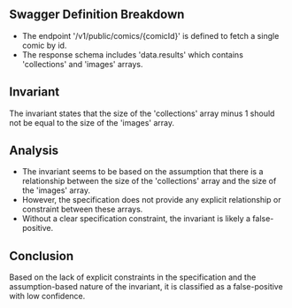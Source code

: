 ## Swagger Definition Breakdown
- The endpoint '/v1/public/comics/{comicId}' is defined to fetch a single comic by id.
- The response schema includes 'data.results' which contains 'collections' and 'images' arrays.

## Invariant
The invariant states that the size of the 'collections' array minus 1 should not be equal to the size of the 'images' array.

## Analysis
- The invariant seems to be based on the assumption that there is a relationship between the size of the 'collections' array and the size of the 'images' array.
- However, the specification does not provide any explicit relationship or constraint between these arrays.
- Without a clear specification constraint, the invariant is likely a false-positive.

## Conclusion
Based on the lack of explicit constraints in the specification and the assumption-based nature of the invariant, it is classified as a false-positive with low confidence.
